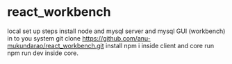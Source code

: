 # react_workbench
local set up steps
install node and mysql server and mysql GUI (workbench) in to you system 
git clone https://github.com/anu-mukundarao/react_workbench.git
install npm i inside client and core 
run npm run dev inside core.
